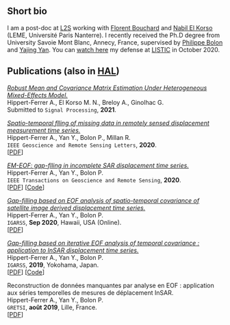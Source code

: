 ## Short bio

I am a post-doc at [L2S](https://l2s.centralesupelec.fr/) working with [Florent Bouchard](https://sites.google.com/view/florentbouchard/home) and [Nabil El Korso](https://sites.google.com/site/nabkorso/) (LEME, Université Paris Nanterre). I recently received the Ph.D degree from University Savoie Mont Blanc, Annecy, France, supervised by [Philippe Bolon](https://www.univ-smb.fr/listic/presentation/membres/enseignants-chercheurs/philippe-bolon/) and [Yajing Yan](https://www.univ-smb.fr/listic/pages-en/yajing-yan-en/). You can [watch here](https://www.youtube.com/watch?v=RpKIe1dnPz8) my defense at [LISTIC](https://www.univ-smb.fr/listic/) in October 2020.

## Publications (also in [HAL](https://haltools.archives-ouvertes.fr/Public/afficheRequetePubli.php?auteur_exp=hippert-ferrer&CB_auteur=oui&CB_titre=oui&CB_article=oui&CB_DOI=oui&langue=Anglais&tri_exp=annee_publi&tri_exp2=typdoc&tri_exp3=date_publi&ordre_aff=TA&Fen=Aff&css=../css/styles_publicationsHAL.css))

[_Robust Mean and Covariance Matrix Estimation Under Heterogeneous Mixed-Effects Model._](https://hal.archives-ouvertes.fr/hal-03156771/document)
<br/>
Hippert-Ferrer A., El Korso M. N., Breloy A., Ginolhac G.
<br/>
Submitted to `Signal Processing`, **2021**.

[_Spatio-temporal flling of missing data in remotely sensed displacement measurement time series._](https://ieeexplore.ieee.org/abstract/document/9173747)
<br/>
Hippert-Ferrer A., Yan Y., Bolon P., Millan R.
<br/>
`IEEE Geoscience and Remote Sensing Letters`, **2020**.
<br/>
\[<a href="https://ahippert.github.io/pdfs/grsl_2020.pdf" target="_blank">PDF</a>\] 

[_EM-EOF: gap-flling in incomplete SAR displacement time series._](https://ieeexplore.ieee.org/abstract/document/9170898)
<br/>
Hippert-Ferrer A., Yan Y., Bolon P. 
<br/>
`IEEE Transactions on Geoscience and Remote Sensing`, **2020**.
<br/>
\[<a href="https://ahippert.github.io/pdfs/tgrs_2020.pdf" target="_blank">PDF</a>\] \[<a href="https://github.com/ahippert/em-eof" target="_blank">Code</a>\]

[_Gap-filling based on EOF analysis of spatio-temporal covariance of satellite image derived displacement time series._](https://ieeexplore.ieee.org/document/9324467)
<br/>
Hippert-Ferrer A., Yan Y., Bolon P.
<br/>
`IGARSS`, **Sep 2020**, Hawaii, USA (Online).
<br/>
\[<a href="https://ahippert.github.io/pdfs/igarss_2020" target="_blank">PDF</a>\]

[_Gap-filling based on iterative EOF analysis of temporal covariance : application to InSAR displacement time series._](https://ieeexplore.ieee.org/document/8898952)
<br/>
Hippert-Ferrer A., Yan Y., Bolon P.
<br/>
`IGARSS`, **2019**, Yokohama, Japan.
<br/>
\[<a href="https://hal.archives-ouvertes.fr/hal-02178695v2/document" target="_blank">PDF</a>\] \[<a href="https://github.com/ahippert/em-eof" target="_blank">Code</a>\]

Reconstruction de données manquantes par analyse en EOF : application aux séries temporelles de mesures de déplacement InSAR. 
<br/>
Hippert-Ferrer A., Yan Y., Bolon P. 
<br/>
`GRETSI`, **août 2019**, Lille, France.
<br/>
\[<a href="https://hal.archives-ouvertes.fr/hal-02276527/document" target="_blank">PDF</a>\]

